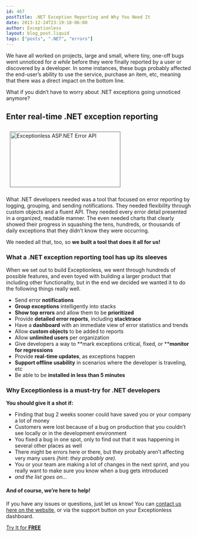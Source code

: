 ```yaml
---
id: 467
postTitle: .NET Exception Reporting and Why You Need It
date: 2013-12-24T23:19:18-06:00
author: Exceptionless
layout: blog_post.liquid
tags: ["posts", ".NET", "errors"]
---
```

We have all worked on projects, large and small, where tiny, one-off bugs went unnoticed for _a while_ before they were finally reported by a user or discovered by a developer. In some instances, these bugs probably affected the end-user&#8217;s ability to use the service, purchase an item, etc, meaning that there was a direct impact on the bottom line.

What if you didn&#8217;t have to worry about .NET exceptions going unnoticed anymore?<!--more-->

## Enter real-time .NET exception reporting

<img loading="lazy" class="alignright size-medium wp-image-148" style="margin: 10px; border: 1px solid #999;" alt="Exceptionless ASP.NET Error API" src="http://exceptionless.com/assets/toexceptionless1-300x150.png" width="300" height="150" data-id="148" srcset="https://exceptionless.com/assets/toexceptionless1-300x150.png 300w, https://exceptionless.com/assets/toexceptionless1.png 560w" sizes="(max-width: 300px) 100vw, 300px" /> 

What .NET developers needed was a tool that focused on error reporting by logging, grouping, and sending notifications. They needed flexibility through custom objects and a fluent API. They needed every error detail presented in a organized, readable manner. The even needed charts that clearly showed their progress in squashing the tens, hundreds, or thousands of daily exceptions that they didn&#8217;t know they were occurring.

We needed all that, too, so **we built a tool that does it all for us!**

### What a .NET exception reporting tool has up its sleeves

When we set out to build Exceptionless, we went through hundreds of possible features, and even toyed with building a larger product that including other functionality, but in the end we decided we wanted it to do the following things really well.

  * Send error **notifications**
  * **Group exceptions** intelligently into stacks
  * **Show top errors** and allow them to be **prioritized**
  * Provide **detailed error reports**, including **stacktrace**
  * Have a **dashboard** with an immediate view of error statistics and trends
  * Allow **custom objects** to be added to reports
  * Allow **unlimited users** per organization
  * Give developers a way to **mark exceptions critical, fixed, or ****monitor for regressions**
  * Provide **real-time updates**, as exceptions happen
  * **Support offline usability** in scenarios where the developer is traveling, etc
  * Be able to be **installed in less than 5 minutes**

### Why Exceptionless is a must-try for .NET developers

**You should give it a shot if:**

  * Finding that bug 2 weeks sooner could have saved you or your company a lot of money
  * Customers were lost because of a bug on production that you couldn&#8217;t see locally or in the development environment
  * You fixed a bug in one spot, only to find out that it was happening in several other places as well
  * There might be errors here or there, but they probably aren&#8217;t affecting very many users _(hint: they probably are)_.
  * You or your team are making a lot of changes in the next sprint, and you really want to make sure you know when a bug gets introduced
  * _and the list goes on&#8230;_

#### And of course, we&#8217;re here to help!

If you have any issues or questions, just let us know! You can [contact us here on the website](http://exceptionless.com/contact/ "Contact Us"), or via the support button on your Exceptionless dashboard.

<div class="signup center">
  <a class="btn btn-large btn-primary" href="https://app.exceptionless.com/signup">Try It for <strong>FREE</strong></a>
</div>
